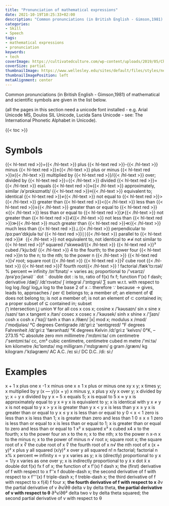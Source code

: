 ```yaml
---
title: "Pronunciation of mathematical expressions"
date: 2021-10-19T10:25:33+02:00
description: "Common pronunciations (in British English - Gimson,1981) of mathematical and scientific symbols are given in the list below"
categories:
- Skill
- Speech
tags:
- mathematical expressions
- pronunciation
keywords:
- tech
coverImage: https://cultivatedculture.com/wp-content/uploads/2019/05/Chromatic-LinkedIn-Cover-Photo-Background-1024x311.png
coverSize: partial
thumbnailImage: https://www.wellesley.edu/sites/default/files/styles/news_refresh_hero/public/assets/dailyshot/ds_461390782.jpg?itok=jr0Buv1t
thumbnailImagePosition: left
metaAlignment: center
---
```

Common pronunciations (in British English - Gimson,1981) of mathematical and scientific symbols are given in the list below.
<!--more-->
(all the pages in this section need a unicode font installed - e.g. Arial Unicode MS, Doulos SIL Unicode, Lucida Sans Unicode - see: The International Phonetic Alphabet in Unicode).

{{< toc >}}

# Symbols

{{< hl-text red >}}+{{< /hl-text >}} plus
{{< hl-text red >}}-{{< /hl-text >}}	minus
{{< hl-text red >}}±{{< /hl-text >}} plus or minus
{{< hl-text red >}}x{{< /hl-text >}}	  multiplied by
{{< hl-text red >}}/{{< /hl-text >}} over; divided by
{{< hl-text red >}}÷{{< /hl-text >}}	  divided
{{< hl-text red >}}={{< /hl-text >}}	 equals
{{< hl-text red >}}≈{{< /hl-text >}} approximately, similar /ə'prɒksɪmətlɪ/
{{< hl-text red >}}≡{{< /hl-text >}} equivalent to; identical
{{< hl-text red >}}≠{{< /hl-text >}} not equal to
{{< hl-text red >}}>{{< /hl-text >}} 	greater than
{{< hl-text red >}}<{{< /hl-text >}} 	less than
{{< hl-text red >}}≥{{< /hl-text >}} 	greater than or equal to
{{< hl-text red >}}≤{{< /hl-text >}} 	less than or equal to
{{< hl-text red >}}⊁{{< /hl-text >}}	not greater than
{{< hl-text red >}}⊀{{< /hl-text >}}	not less than
{{< hl-text red >}}≫{{< /hl-text >}}	much greater than
{{< hl-text red >}}≪{{< /hl-text >}}	much less than
{{< hl-text red >}}⊥{{< /hl-text >}}	perpendicular to	/pɜːpən'dɪkjʊlə tʊ/
{{< hl-text red >}}∣∣{{< /hl-text >}}	parallel to
{{< hl-text red >}}≢ {{< /hl-text >}} not equivalent to, not identical to
≄≉	not similar to
{{< hl-text red >}}²	squared	/'skweəd/{{< /hl-text >}}
{{< hl-text red >}}³	cubed	/'kju:bd/ {{< /hl-text >}}
4	to the fourth;  to the power four
{{< hl-text red >}}n	 to the n; to the nth; to the power n {{< /hl-text >}}
{{< hl-text red >}}√	root; square root	 {{< /hl-text >}}
{{< hl-text red >}}∛	cube root	{{< /hl-text >}}
{{< hl-text red >}}∜	fourth root{{< /hl-text >}}
!	factorial	/fæk'tɔːrɪəl/
%	percent
∞	infinity	/ɪn'fɪnətɪ/
∝	varies as; proportional to	/'vɛərɪz/  /prə'pɔːʃənəl/
˙	dot
¨	double dot
\:	is to, ratio of
f(x) fx	f; function
f'(x)	f dash; derivative 	/dæʃ/ /dɪ'rɪvətɪv/
∫	integral	/'ɪntɪgrəl/
∑	sum
w.r.t.	with respect to
log	log 	/lɒg/
log₂x	log to the base 2 of x
∴	therefore
∵	because
→	gives, leads to, approaches
/	per
∈	belongs to; a member of;  an element of
∉	does not belong to; is not a member of; is not an element of
⊂	contained in;  a proper subset of
⊆	contained in; subset 	
⋂	intersection
⋃	union
∀	for all
cos x	cos x; cosine x	/'kəʊsaɪn/
sin x	sine x	/saɪn/
tan x	tangent x	/tan/
cosec x	cosec x	/'kəʊsek/
sinh x	shine x	/'ʃaɪn/
cosh x	cosh x	/'kɒʃ/
tanh x	than x	/θæn/
|x|	mod x; modulus x	/mɒd/ /'mɒdjʊləs/
℃	degrees Centigrade	/dɪ'gri:z 'sentɪgreɪd/
℉	degrees Fahrenheit	/dɪ'gri:z 'færənhaɪt/
°K	degrees Kelvin	/dɪ'gri:z 'kelvɪn/
0°K, –273.15 °C	absolute zero
mm	millimetre	/'mɪlɪmiːtə/
cm	centimetre	/'sentɪmiːtə/
cc, cm³	cubic centimetre, centimetre cubed
m	metre	/'miːtə/
km	kilometre	/kɪ'lɒmɪtə/
mg	milligram	/'mɪlɪgræm/
g	gram	/græm/
kg	kilogram	/'kɪləgræm/
AC	A.C.	/eɪ si:/
DC	D.C.	/di: si:/

# Examples
x + 1	x plus one
x -1	x minus one
x ± 1	x plus or minus one
xy	x y;  x times y; x multiplied by y
(x — y)(x + y)	 x minus y, x plus y
x/y	x over y;  x divided by y;
x ÷ y	x divided by y
x = 5	x equals 5;  x is equal to 5
x ≈ y	x is approximately equal to y
x ≡ y	x is equivalent to y;  x is identical with y
x ≠ y	x is not equal to y
x > y	 x is greater than y
x < y	 x is less than y
x ≥ y	x is greater than or equal to y
x ≤ y	x is less than or equal to y
0 < x < 1	zero is less than x is less than 1; x is greater than zero and less than 1
0 ≤ x ≤ 1	zero is less than or equal to x is less than or equal to 1; x is greater than or equal to zero and less than or equal to 1
x²	x squared
x³	x cubed
x4	x to the fourth;  x to the power four
xn	x to the n; x to the nth;  x to the power n
x-n	x to the minus n;  x to the power of minus n
√	root x; square root x; the square root of x
∛	the cube root of x
∜	the fourth root of x
n√ the nth root of x
(x + y)²	x plus y all squared
(x/y)²	x over y all squared
n!	n factorial; factorial n
x%	x percent
∞	infinity
x ∝ y	x varies as y; x is (directly) proportional to y
x ∝ 1/y	x varies as one over y; x is indirectly proportional to y
ẋ	x dot
ẍ	x double dot
f(x) fx	f of x; the function of x
f'(x)	f dash x; the (first) derivative of f with respect to x
f''x	f double-dash x; the second derivative of f with respect to x
f'''(x)	f triple-dash x; f treble-dash x; the third derivative of f with respect to x
f(4)	f four x; **the fourth derivative of f with respect to x**
∂v	the partial derivative of v
∂v/∂θ	delta v by delta theta, **the partial derivative of v with respect to θ**
∂²v/∂θ²	delta two v by delta theta squared; the second partial derivative of v with respect to θ
